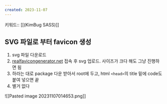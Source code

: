 ```yaml
---
created: 2023-11-07
---
```

키워드:: [[(KimBug SASS)]]

## SVG 파일로 부터 favicon 생성

1. svg 파일 다운로드
2. [realfavicongenerator.net](https://realfavicongenerator.net/) 접속 후 svg 업로드. 사이즈가 크다 해도 그냥 진행하면 됨
3. 하라는 대로 package 다운 받아서 root에 두고, html `<head>`의 title 밑에 code도 붙여 넣으면 끝
4. 별거 없다

![[Pasted image 20231107014653.png]]